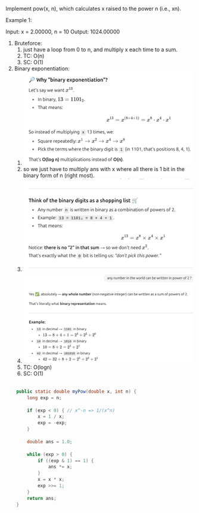 Implement pow(x, n), which calculates x raised to the power n (i.e., xn).

Example 1:

Input: x = 2.00000, n = 10
Output: 1024.00000

1. Bruteforce:
   1. just have a loop from 0 to n, and multiply x each time to a sum.
   2. TC: O(n)
   3. SC: O(1)
2. Binary exponentiation:
   1. ![pxn](pxn.png)
   2. so we just have to multiply ans with x where all there is 1 bit in the binary form of n (right most).
   3. ![pxn2](pxn2.png)
   4. ![pxn3](pxn3.png)
   5. TC: O(logn)
   6. SC: O(1)

```java

    public static double myPow(double x, int n) {
        long exp = n;

        if (exp < 0) { // x^-n => 1/(x^n)
            x = 1 / x;
            exp = -exp;
        }

        double ans = 1.0;

        while (exp > 0) {
            if ((exp & 1) == 1) {
                ans *= x;
            }
            x = x * x;
            exp >>= 1;
        }
        return ans;
    }
```